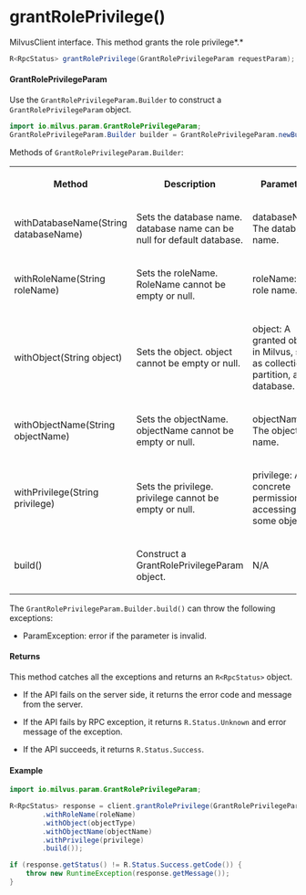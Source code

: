 # grantRolePrivilege()

MilvusClient interface. This method grants the role privilege*.*

```java
R<RpcStatus> grantRolePrivilege(GrantRolePrivilegeParam requestParam);
```

#### GrantRolePrivilegeParam

Use the `GrantRolePrivilegeParam.Builder` to construct a `GrantRolePrivilegeParam` object.

```java
import io.milvus.param.GrantRolePrivilegeParam;
GrantRolePrivilegeParam.Builder builder = GrantRolePrivilegeParam.newBuilder();
```

Methods of `GrantRolePrivilegeParam.Builder`:

<table>
    <tr>
        <th><p>Method</p></th>
        <th><p>Description</p></th>
        <th><p>Parameters</p></th>
    </tr>
    <tr>
        <td><p>withDatabaseName(String databaseName)</p></td>
        <td><p>Sets the database name. database name can be null for default database.</p></td>
        <td><p>databaseName: The database name.</p></td>
    </tr>
    <tr>
        <td><p>withRoleName(String roleName)</p></td>
        <td><p>Sets the roleName. RoleName cannot be empty or null.</p></td>
        <td><p>roleName: The role name.</p></td>
    </tr>
    <tr>
        <td><p>withObject(String object)</p></td>
        <td><p>Sets the object. object cannot be empty or null.</p></td>
        <td><p>object: A granted object in Milvus, such as collection, partition, and database.</p></td>
    </tr>
    <tr>
        <td><p>withObjectName(String objectName)</p></td>
        <td><p>Sets the objectName. objectName cannot be empty or null.</p></td>
        <td><p>objectName: The object name.</p></td>
    </tr>
    <tr>
        <td><p>withPrivilege(String privilege)</p></td>
        <td><p>Sets the privilege. privilege cannot be empty or null.</p></td>
        <td><p>privilege: A concrete permission for accessing some object.</p></td>
    </tr>
    <tr>
        <td><p>build()</p></td>
        <td><p>Construct a GrantRolePrivilegeParam object.</p></td>
        <td><p>N/A</p></td>
    </tr>
</table>

The `GrantRolePrivilegeParam.Builder.build()` can throw the following exceptions:

- ParamException: error if the parameter is invalid.

#### Returns

This method catches all the exceptions and returns an `R<RpcStatus>` object.

- If the API fails on the server side, it returns the error code and message from the server.

- If the API fails by RPC exception, it returns `R.Status.Unknown` and error message of the exception.

- If the API succeeds, it returns `R.Status.Success`.

#### Example

```java
import io.milvus.param.GrantRolePrivilegeParam;

R<RpcStatus> response = client.grantRolePrivilege(GrantRolePrivilegeParam.newBuilder()
        .withRoleName(roleName)
        .withObject(objectType)
        .withObjectName(objectName)
        .withPrivilege(privilege)
        .build());

if (response.getStatus() != R.Status.Success.getCode()) {
    throw new RuntimeException(response.getMessage());
}
```
